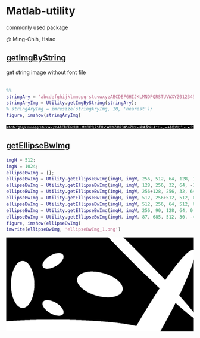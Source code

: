 # Matlab-utility
commonly used package

@ Ming-Chih, Hsiao

## [getImgByString](+Utility/getImgByString.m)
get string image without font file
```matlab

%%
stringAry = 'abcdefghijklmnopqrstuvwxyzABCDEFGHIJKLMNOPQRSTUVWXYZ0123456789`~!@#$%^&*()-_=+[{]}\|;:",<.>/?''';
stringAryImg = Utility.getImgByString(stringAry);
% stringAryImg = imresize(stringAryImg, 10, 'nearest');
figure, imshow(stringAryImg)
```
<img src="https://github.com/b9903224/Matlab-utility/blob/master/demo/getImgByString/getImgByString(fontSize_12).png"/>

## [getEllipseBwImg](+Utility/getEllipseBwImg.m)
```matlab
imgH = 512;
imgW = 1024;
ellipseBwImg = [];
ellipseBwImg = Utility.getEllipseBwImg(imgH, imgW, 256, 512, 64, 128, 15, ellipseBwImg);
ellipseBwImg = Utility.getEllipseBwImg(imgH, imgW, 128, 256, 32, 64, -30, ellipseBwImg);
ellipseBwImg = Utility.getEllipseBwImg(imgH, imgW, 256+128, 256, 32, 64, 30, ellipseBwImg);
ellipseBwImg = Utility.getEllipseBwImg(imgH, imgW, 512, 256+512, 512, 64, 30, ellipseBwImg);
ellipseBwImg = Utility.getEllipseBwImg(imgH, imgW, 512, 256, 64, 512, 0, ellipseBwImg); 
ellipseBwImg = Utility.getEllipseBwImg(imgH, imgW, 256, 90, 128, 64, 0, ellipseBwImg); 
ellipseBwImg = Utility.getEllipseBwImg(imgH, imgW, 87, 685, 512, 30, -45, ellipseBwImg); 
figure, imshow(ellipseBwImg)
imwrite(ellipseBwImg, 'ellipseBwImg_1.png')
```
![image](https://github.com/b9903224/Matlab-utility/blob/master/demo/getEllipseBwImg/ellipseBwImg_1.png)
